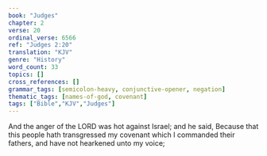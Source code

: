 ```yaml
---
book: "Judges"
chapter: 2
verse: 20
ordinal_verse: 6566
ref: "Judges 2:20"
translation: "KJV"
genre: "History"
word_count: 33
topics: []
cross_references: []
grammar_tags: [semicolon-heavy, conjunctive-opener, negation]
thematic_tags: [names-of-god, covenant]
tags: ["Bible","KJV","Judges"]
---
```

And the anger of the LORD was hot against Israel; and he said, Because that this people hath transgressed my covenant which I commanded their fathers, and have not hearkened unto my voice;
